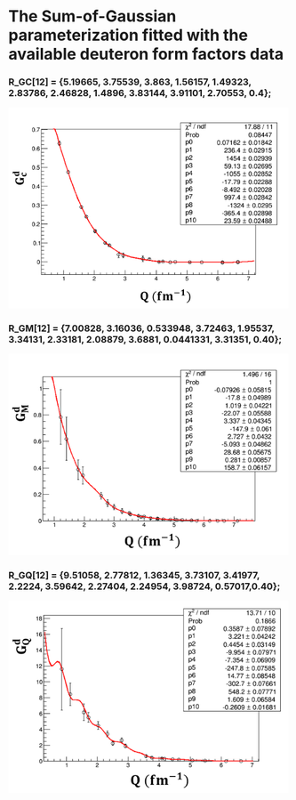 # The Sum-of-Gaussian parameterization fitted with the available deuteron form factors data




### R_GC[12] = {5.19665, 3.75539, 3.863, 1.56157, 1.49323, 2.83786, 2.46828, 1.4896, 3.83144, 3.91101, 2.70553, 0.4};
![Image](https://github.com/TooLate0800/Deuteron_radius_fitting/blob/master/SOG_fitting/SOG_fit/GC_SOG.png)


### R_GM[12] = {7.00828, 3.16036, 0.533948, 3.72463, 1.95537, 3.34131, 2.33181, 2.08879, 3.6881, 0.0441331, 3.31351, 0.40};   
![Image](https://github.com/TooLate0800/Deuteron_radius_fitting/blob/master/SOG_fitting/SOG_fit/GM_SOG.png)

### R_GQ[12] = {9.51058, 2.77812, 1.36345, 3.73107, 3.41977, 2.2224, 3.59642, 2.27404, 2.24954, 3.98724, 0.57017,0.40};
![Image](https://github.com/TooLate0800/Deuteron_radius_fitting/blob/master/SOG_fitting/SOG_fit/GQ_SOG.png)

